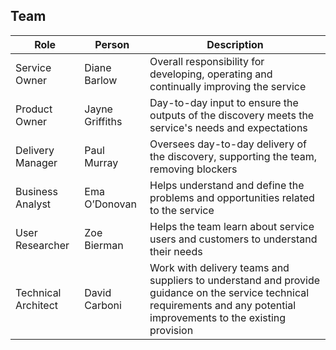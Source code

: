 ## Team

Role | Person | Description 
--- | --- | ---
Service Owner | Diane Barlow| Overall responsibility for developing, operating and continually improving the service
Product Owner | Jayne Griffiths| Day-to-day input to ensure the outputs of the discovery meets the service's needs and expectations
Delivery Manager | Paul Murray | Oversees day-to-day delivery of the discovery, supporting the team, removing blockers
Business Analyst | Ema O’Donovan | Helps understand and define the problems and opportunities related to the service
User Researcher | Zoe Bierman | Helps the team learn about service users and customers to understand their needs
Technical Architect | David Carboni | Work with delivery teams and suppliers to understand and provide guidance on the service technical requirements and any potential improvements to the existing provision 
